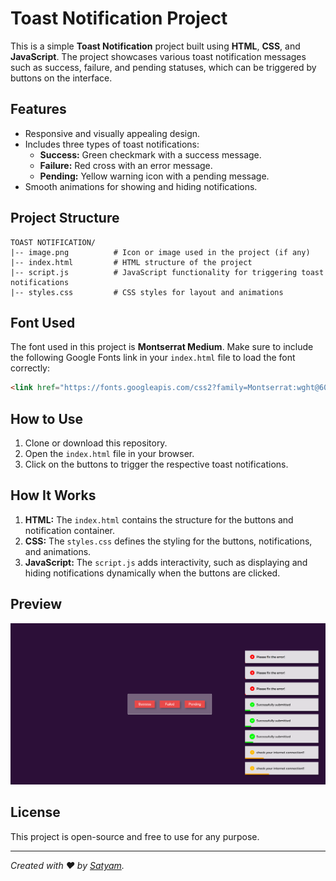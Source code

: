 
# Toast Notification Project

This is a simple **Toast Notification** project built using **HTML**, **CSS**, and **JavaScript**. The project showcases various toast notification messages such as success, failure, and pending statuses, which can be triggered by buttons on the interface.

## Features
- Responsive and visually appealing design.
- Includes three types of toast notifications:
  - **Success:** Green checkmark with a success message.
  - **Failure:** Red cross with an error message.
  - **Pending:** Yellow warning icon with a pending message.
- Smooth animations for showing and hiding notifications.

## Project Structure
```
TOAST NOTIFICATION/
|-- image.png          # Icon or image used in the project (if any)
|-- index.html         # HTML structure of the project
|-- script.js          # JavaScript functionality for triggering toast notifications
|-- styles.css         # CSS styles for layout and animations
```

## Font Used
The font used in this project is **Montserrat Medium**. Make sure to include the following Google Fonts link in your `index.html` file to load the font correctly:
```html
<link href="https://fonts.googleapis.com/css2?family=Montserrat:wght@600&display=swap" rel="stylesheet">
```

## How to Use
1. Clone or download this repository.
2. Open the `index.html` file in your browser.
3. Click on the buttons to trigger the respective toast notifications.

## How It Works
1. **HTML:** The `index.html` contains the structure for the buttons and notification container.
2. **CSS:** The `styles.css` defines the styling for the buttons, notifications, and animations.
3. **JavaScript:** The `script.js` adds interactivity, such as displaying and hiding notifications dynamically when the buttons are clicked.

## Preview
![Preview](./image.png)

## License
This project is open-source and free to use for any purpose.

---

*Created with ❤️ by [Satyam](https://github.com/Satyam-nitp).*

